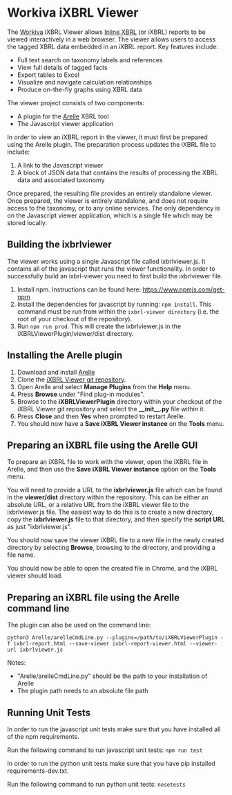# Workiva iXBRL Viewer

The [Workiva](https://www.workiva.com) iXBRL Viewer allows [Inline XBRL](https://www.xbrl.org/ixbrl) (or iXBRL) reports to be viewed interactively in a web browser.  The viewer allows users to access the tagged XBRL data embedded in an iXBRL report.  Key features include:

* Full text search on taxonomy labels and references
* View full details of tagged facts
* Export tables to Excel
* Visualize and navigate calculation relationships
* Produce on-the-fly graphs using XBRL data

The viewer project consists of two components:

* A plugin for the [Arelle](https://www.arelle.org) XBRL tool
* The Javascript viewer application

In order to view an iXBRL report in the viewer, it must first be prepared using
the Arelle plugin.  The preparation process updates the iXBRL file to include:

1. A link to the Javascript viewer
2. A block of JSON data that contains the results of processing the XBRL data and associated taxonomy

Once prepared, the resulting file provides an entirely standalone viewer.  Once
prepared, the viewer is entirely standalone, and does not require access to the
taxonomy, or to any online services.  The only dependency is on the Javascript
viewer application, which is a single file which may be stored locally.

## Building the ixbrlviewer

The viewer works using a single Javascript file called ixbrlviewer.js. It
contains all of the javascript that runs the viewer functionality. In order to
successfully build an ixbrl-viewer you need to first build the ixbrlviewer
file.

1. Install npm. Instructions can be found here: https://www.npmjs.com/get-npm
2. Install the dependencies for javascript by running: `npm install`.  This
   command must be run from within the `ixbrl-viewer directory` (i.e. the root
   of your checkout of the repository).
3. Run `npm run prod`. This will create the ixbrlviewer.js in the
   iXBRLViewerPlugin/viewer/dist directory.

## Installing the Arelle plugin

1. Download and install [Arelle][arelle-download]
2. Clone the [iXBRL Viewer git repository][ixbrlviewer-github].
3. Open Arelle and select **Manage Plugins** from the **Help** menu.
5. Press **Browse** under "Find plug-in modules".  
6. Browse to the **iXBRLViewerPlugin** directory within your checkout of the iXBRL Viewer git repository and select the **\_\_init\_\_.py** file within it.
7. Press **Close** and then **Yes** when prompted to restart Arelle.
8. You should now have a **Save iXBRL Viewer instance** on the **Tools** menu.

[ixbrlviewer-github]: https://github.com/Workiva/ixbrl-viewer
[arelle-git]: https://github.com/Arelle/Arelle
[arelle-download]: http://arelle.org/pub

## Preparing an iXBRL file using the Arelle GUI

To prepare an iXBRL file to work with the viewer, open the iXBRL file in
Arelle, and then use the **Save iXBRL Viewer instance** option on the **Tools**
menu.

You will need to provide a URL to the **ixbrlviewer.js** file which can be
found in the **viewer/dist** directory within the repository.  This can be 
either an absolute URL, or a relative URL from the iXBRL viewer file to the 
ixbrlviewer.js file.  The easiest way to do this is to create a new directory, 
copy the **ixbrlviewer.js** file to that directory, and then specify the 
**script URL** as just "ixbrlviewer.js".

You should now save the viewer iXBRL file to a new file in the newly created
directory by selecting **Browse**, browsing to the directory, and providing a
file name.

You should now be able to open the created file in Chrome, and the iXBRL viewer
should load.

## Preparing an iXBRL file using the Arelle command line

The plugin can also be used on the command line:

```
python3 Arelle/arelleCmdLine.py --plugins=/path/to/iXBRLViewerPlugin -f ixbrl-report.html --save-viewer ixbrl-report-viewer.html --viewer-url ixbrlviewer.js

```

Notes:

* "Arelle/arelleCmdLine.py" should be the path to your installation of Arelle
* The plugin path needs to an absolute file path

## Running Unit Tests

In order to run the javascript unit tests make sure that you have installed all of the npm requirements.

Run the following command to run javascript unit tests: `npm run test`

In order to run the python unit tests make sure that you have pip installed requirements-dev.txt.

Run the following command to run python unit tests: `nosetests`


